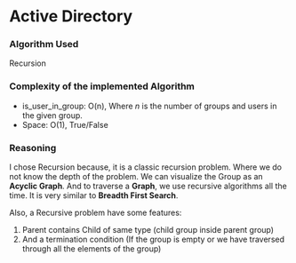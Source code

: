 # Active Directory
### Algorithm Used
Recursion

### Complexity of the implemented Algorithm
   - is_user_in_group: O(n), Where _n_ is the number of groups and users in the given group.
   - Space: O(1), True/False

### Reasoning
I chose Recursion because, it is a classic recursion problem. Where we do not know the depth of the problem.
We can visualize the Group as an **Acyclic Graph**. And to traverse a **Graph**, we use recursive algorithms all the time.
It is very similar to **Breadth First Search**.

Also, a Recursive problem have some features:
1. Parent contains Child of same type (child group inside parent group)
2. And a termination condition (If the group is empty or we have traversed through all the elements of the group)
